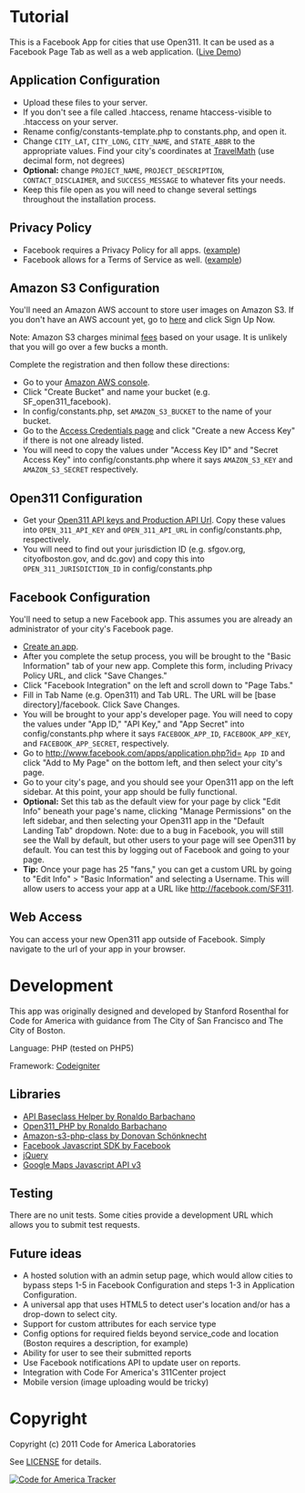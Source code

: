 Tutorial
========================

This is a Facebook App for cities that use Open311.  It can be used as a Facebook Page Tab as well as a web application. ([Live Demo](http://stanfordrosenthal.com/open311)) 

Application Configuration
------------------------
- Upload these files to your server.
- If you don't see a file called .htaccess, rename htaccess-visible to .htaccess on your server.
- Rename config/constants-template.php to constants.php, and open it.
- Change `CITY_LAT`, `CITY_LONG`, `CITY_NAME`, and `STATE_ABBR` to the appropriate values.  Find your city's coordinates at [TravelMath](http://www.travelmath.com) (use decimal form, not degrees)
- **Optional:** change `PROJECT_NAME`, `PROJECT_DESCRIPTION`, `CONTACT_DISCLAIMER`, and `SUCCESS_MESSAGE` to whatever fits your needs.
- Keep this file open as you will need to change several settings throughout the installation process.

Privacy Policy
--------------
- Facebook requires a Privacy Policy for all apps. ([example](http://www.sf311.org/index.aspx?page=769))
- Facebook allows for a Terms of Service as well.  ([example](http://www.sf311.org/index.aspx?page=768))


Amazon S3 Configuration
----------------------
You'll need an Amazon AWS account to store user images on Amazon S3.  If you don't have an AWS account yet, go to [here](http://aws.amazon.com/s3/) and click Sign Up Now.

Note: Amazon S3 charges minimal [fees](http://aws.amazon.com/s3/pricing/) based on your usage.  It is unlikely that you will go over a few bucks a month.

Complete the registration and then follow these directions:

- Go to your [Amazon AWS console](https://console.aws.amazon.com/s3/home).
- Click "Create Bucket" and name your bucket (e.g. SF_open311_facebook).
- In config/constants.php, set `AMAZON_S3_BUCKET` to the name of your bucket.
- Go to the [Access Credentials page](https://aws-portal.amazon.com/gp/aws/developer/account/index.html?action=access-key#access_credentials) and click "Create a new Access Key" if there is not one already listed.
- You will need to copy the values under "Access Key ID" and "Secret Access Key" into config/constants.php where it says `AMAZON_S3_KEY` and `AMAZON_S3_SECRET` respectively. 

Open311 Configuration
---------------------
- Get your [Open311 API keys and Production API Url](http://wiki.open311.org/GeoReport_v2#Servers_.28can_receive_reports.29).  Copy these values into `OPEN_311_API_KEY` and `OPEN_311_API_URL` in config/constants.php, respectively.
- You will need to find out your jurisdiction ID (e.g. sfgov.org, cityofboston.gov, and dc.gov) and copy this into `OPEN_311_JURISDICTION_ID` in config/constants.php

Facebook Configuration
----------------------
You'll need to setup a new Facebook app.  This assumes you are already an administrator of your city's Facebook page.

- [Create an app](https://www.facebook.com/developers/createapp.php).
- After you complete the setup process, you will be brought to the "Basic Information" tab of your new app.  Complete this form, including Privacy Policy URL, and click "Save Changes."
- Click "Facebook Integration" on the left and scroll down to "Page Tabs."
- Fill in Tab Name (e.g. Open311) and  Tab URL.  The URL will be [base directory]/facebook.  Click Save Changes.
- You will be brought to your app's developer page.  You will need to copy the values under "App ID," "API Key," and "App Secret" into config/constants.php where it says `FACEBOOK_APP_ID`, `FACEBOOK_APP_KEY`, and `FACEBOOK_APP_SECRET`, respectively.
- Go to http://www.facebook.com/apps/application.php?id= `App ID` and click "Add to My Page" on the bottom left, and then select your city's page.
- Go to your city's page, and you should see your Open311 app on the left sidebar.  At this point, your app should be fully functional.
- **Optional:** Set this tab as the default view for your page by click "Edit Info" beneath your page's name, clicking "Manage Permissions" on the left sidebar, and then selecting your Open311 app in the "Default Landing Tab" dropdown.  Note: due to a bug in Facebook, you will still see the Wall by default, but other users to your page will see Open311 by default.  You can test this by logging out of Facebook and going to your page.
- **Tip:** Once your page has 25 "fans," you can get a custom URL by going to "Edit Info" > "Basic Information" and selecting a Username.  This will allow users to access your app at a URL like http://facebook.com/SF311.

Web Access
----------
You can access your new Open311 app outside of Facebook.  Simply navigate to the url of your app in your browser.

Development
===========
This app was originally designed and developed by Stanford Rosenthal for Code for America with guidance from The City of San Francisco and The City of Boston.  

Language: PHP (tested on PHP5)

Framework: [Codeigniter](http://codeigniter.com/)

Libraries
--------

- [API Baseclass Helper by Ronaldo Barbachano](https://github.com/codeforamerica/PHP-API-Template)
- [Open311_PHP by Ronaldo Barbachano](https://github.com/codeforamerica/open311_php)
- [Amazon-s3-php-class by Donovan Schönknecht](https://github.com/tpyo/amazon-s3-php-class)
- [Facebook Javascript SDK by Facebook](http://developers.facebook.com/docs/reference/javascript)
- [jQuery](http://jquery.com)
- [Google Maps Javascript API v3](http://code.google.com/apis/maps/documentation/javascript/)

Testing
------
There are no unit tests.  Some cities provide a development URL which allows you to submit test requests.

Future ideas
-------------
- A hosted solution with an admin setup page, which would allow cities to bypass steps 1-5 in Facebook Configuration and steps 1-3 in Application Configuration.
- A universal app that uses HTML5 to detect user's location and/or has a drop-down to select city.
- Support for custom attributes for each service type
- Config options for required fields beyond service_code and location (Boston requires a description, for example)
- Ability for user to see their submitted reports
- Use Facebook notifications API to update user on reports.
- Integration with Code For America's 311Center project
- Mobile version (image uploading would be tricky)

Copyright
=========
Copyright (c) 2011 Code for America Laboratories

See [LICENSE](https://github.com/codeforamerica/open311_facebook/blob/master/LICENSE.md) for details.

[![Code for America Tracker](http://stats.codeforamerica.org/codeforamerica/open311_facebook.png)](http://stats.codeforamerica.org/projects/open311_facebook)